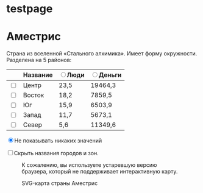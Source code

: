 # testpage


<!DOCTYPE html>

<html lang="ru">
<head>
  <meta charset="utf-8">
  <title>Интерактивная карта Аместриса</title>
  <script src="http://code.jquery.com/jquery-latest.js"></script>
  <script src="jquery.tooltip.min.js"></script>
  <link href="style.css" rel="stylesheet">
</head>

<body>

<div id="text">
  <h1>Аместрис</h1>
  <p>Страна из вселенной «Стального алхимика». Имеет форму окружности. Разделена на 5 районов:</p>
  <table id="areas">
    <thead>
      <tr>
        <th></th>
        <th>Название</th>
        <th><input type="radio" id="peopleswitch" name="tabledata"><label for="peopleswitch">Люди</label></th>
        <th><input type="radio" id="moneyswitch" name="tabledata"><label for="moneyswitch">Деньги</label></th>
      </tr>
    </thead>
    <tbody>
      <tr id='path3186'> 
        <td><input type="checkbox"></td>
        <td>Центр</td>
        <td>23,5</td>
        <td>19464,3</td>
      </tr> 
      <tr id='path3191'> 
        <td><input type="checkbox"></td>
        <td>Восток</td> 
        <td>18,2</td>
        <td>7859,5</td>
      </tr> 
      <tr id='path3180'> 
        <td><input type="checkbox"></td>
        <td>Юг</td> 
        <td>15,9</td>
        <td>6503,9</td>
      </tr> 
      <tr id='path3177'> 
        <td><input type="checkbox"></td>
        <td>Запад</td> 
        <td>11,7</td>
        <td>5673,1</td>
      </tr> 
      <tr id='path2405'> 
        <td><input type="checkbox"></td>
        <td>Север</td> 
        <td>5,6</td>
        <td>11349,6</td>
      </tr> 
    </tbody>
  </table>
  <p><input type="radio" id="resetswitch" name="tabledata" checked><label for="resetswitch">Не показывать никаких значений</label></p>
  <p><input type="checkbox" id="titleswitch"><label for="titleswitch">Скрыть названия городов и зон.</label></p>
</div>

<figure id="imapc">
  <object data="Amestris_map.svg" type="image/svg+xml" id="imap">
    <p>К сожалению, вы используете устаревшую версию браузера, который не поддерживает интерактивную карту.</p>
  </object>
  <figcaption>SVG-карта страны Аместрис</figcaption>
</figure>

<script src="script.js"></script>

</body>
</html>
